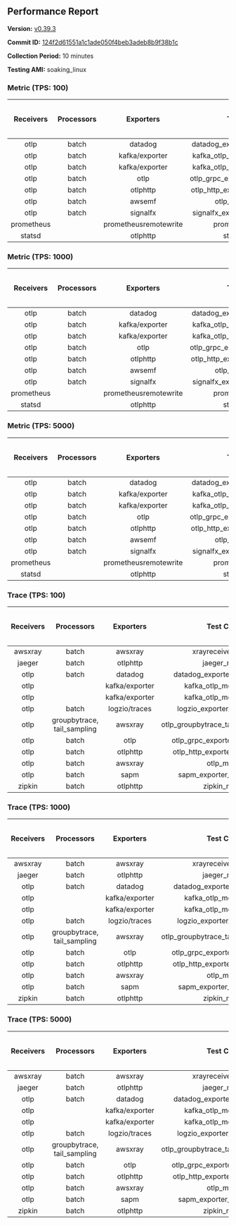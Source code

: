 ## Performance Report

**Version:** [v0.39.3](https://github.com/aws-observability/aws-otel-collector/releases/tag/v0.39.3)

**Commit ID:** [124f2d61551a1c1ade050f4beb3adeb8b9f38b1c](https://github.com/aws-observability/aws-otel-collector/commit/124f2d61551a1c1ade050f4beb3adeb8b9f38b1c)

**Collection Period:** 10 minutes

**Testing AMI:** soaking_linux


### Metric (TPS: 100)
| Receivers | Processors | Exporters | Test Case | Data Type | Instance Type | Avg CPU Usage (Percent) | Avg Memory Usage (Megabytes) | Max CPU Usage (Percent) | Max Memory Usage (Megabytes) |
|:---------:|:----------:|:---------:|:---------:|:---------:|:-------------:|:-----------------------:|:----------------------------:|:-----------------------:|:----------------------------:|
| otlp | batch | datadog | datadog_exporter_metric_mock | otlp | m5.2xlarge | 0.51 | 96.55 | 1.30 | 98.75 |
| otlp | batch | kafka/exporter | kafka_otlp_metric_mock_2_8_1 | otlp | m5.2xlarge | 2.16 | 101.17 | 2.60 | 103.49 |
| otlp | batch | kafka/exporter | kafka_otlp_metric_mock_3_2_0 | otlp | m5.2xlarge | 0.19 | 98.87 | 0.40 | 99.06 |
| otlp | batch | otlp | otlp_grpc_exporter_metric_mock | otlp | m5.2xlarge | 0.19 | 89.84 | 0.30 | 91.81 |
| otlp | batch | otlphttp | otlp_http_exporter_metric_mock | otlp | m5.2xlarge | 0.20 | 98.55 | 0.40 | 103.23 |
| otlp | batch | awsemf | otlp_metric_mock | otlp | m5.2xlarge | 0.38 | 94.87 | 0.50 | 95.78 |
| otlp | batch | signalfx | signalfx_exporter_metric_mock | otlp | m5.2xlarge | 0.25 | 98.96 | 0.40 | 100.99 |
| prometheus |  | prometheusremotewrite | prometheus_mock | prometheus | m5.2xlarge | 0.08 | 95.95 | 0.20 | 97.80 |
| statsd |  | otlphttp | statsd_mock | statsd | m5.2xlarge | 0.01 | 79.01 | 0.10 | 80.11 |

### Metric (TPS: 1000)
| Receivers | Processors | Exporters | Test Case | Data Type | Instance Type | Avg CPU Usage (Percent) | Avg Memory Usage (Megabytes) | Max CPU Usage (Percent) | Max Memory Usage (Megabytes) |
|:---------:|:----------:|:---------:|:---------:|:---------:|:-------------:|:-----------------------:|:----------------------------:|:-----------------------:|:----------------------------:|
| otlp | batch | datadog | datadog_exporter_metric_mock | otlp | m5.2xlarge | 2.14 | 97.62 | 2.20 | 98.89 |
| otlp | batch | kafka/exporter | kafka_otlp_metric_mock_2_8_1 | otlp | m5.2xlarge | 0.49 | 98.60 | 0.60 | 99.88 |
| otlp | batch | kafka/exporter | kafka_otlp_metric_mock_3_2_0 | otlp | m5.2xlarge | 0.51 | 102.61 | 0.60 | 103.65 |
| otlp | batch | otlp | otlp_grpc_exporter_metric_mock | otlp | m5.2xlarge | 0.44 | 95.21 | 1.20 | 119.22 |
| otlp | batch | otlphttp | otlp_http_exporter_metric_mock | otlp | m5.2xlarge | 0.54 | 100.96 | 0.70 | 103.30 |
| otlp | batch | awsemf | otlp_metric_mock | otlp | m5.2xlarge | 1.73 | 96.92 | 1.90 | 97.59 |
| otlp | batch | signalfx | signalfx_exporter_metric_mock | otlp | m5.2xlarge | 0.87 | 100.67 | 1.00 | 103.11 |
| prometheus |  | prometheusremotewrite | prometheus_mock | prometheus | m5.2xlarge | 0.78 | 118.60 | 1.30 | 125.71 |
| statsd |  | otlphttp | statsd_mock | statsd | m5.2xlarge | 0.01 | 78.96 | 0.10 | 80.29 |

### Metric (TPS: 5000)
| Receivers | Processors | Exporters | Test Case | Data Type | Instance Type | Avg CPU Usage (Percent) | Avg Memory Usage (Megabytes) | Max CPU Usage (Percent) | Max Memory Usage (Megabytes) |
|:---------:|:----------:|:---------:|:---------:|:---------:|:-------------:|:-----------------------:|:----------------------------:|:-----------------------:|:----------------------------:|
| otlp | batch | datadog | datadog_exporter_metric_mock | otlp | m5.2xlarge | 10.26 | 118.77 | 10.90 | 126.22 |
| otlp | batch | kafka/exporter | kafka_otlp_metric_mock_2_8_1 | otlp | m5.2xlarge | 11.21 | 115.73 | 13.20 | 119.48 |
| otlp | batch | kafka/exporter | kafka_otlp_metric_mock_3_2_0 | otlp | m5.2xlarge | 13.59 | 114.81 | 14.20 | 118.52 |
| otlp | batch | otlp | otlp_grpc_exporter_metric_mock | otlp | m5.2xlarge | 1.45 | 97.25 | 1.70 | 99.04 |
| otlp | batch | otlphttp | otlp_http_exporter_metric_mock | otlp | m5.2xlarge | 2.07 | 100.36 | 2.30 | 103.85 |
| otlp | batch | awsemf | otlp_metric_mock | otlp | m5.2xlarge | 8.46 | 106.74 | 9.00 | 109.48 |
| otlp | batch | signalfx | signalfx_exporter_metric_mock | otlp | m5.2xlarge | 3.89 | 101.66 | 4.20 | 105.99 |
| prometheus |  | prometheusremotewrite | prometheus_mock | prometheus | m5.2xlarge | 4.97 | 230.54 | 8.50 | 261.30 |
| statsd |  | otlphttp | statsd_mock | statsd | m5.2xlarge | 0.01 | 78.96 | 0.10 | 80.06 |

### Trace (TPS: 100)
| Receivers | Processors | Exporters | Test Case | Data Type | Instance Type | Avg CPU Usage (Percent) | Avg Memory Usage (Megabytes) | Max CPU Usage (Percent) | Max Memory Usage (Megabytes) |
|:---------:|:----------:|:---------:|:---------:|:---------:|:-------------:|:-----------------------:|:----------------------------:|:-----------------------:|:----------------------------:|
| awsxray | batch | awsxray | xrayreceiver_mock | xray | m5.2xlarge | 4.26 | 92.72 | 4.50 | 94.15 |
| jaeger | batch | otlphttp | jaeger_mock | jaeger | m5.2xlarge | 0.04 | 79.03 | 0.20 | 79.57 |
| otlp | batch | datadog | datadog_exporter_trace_mock | otlp | m5.2xlarge | 0.05 | 83.06 | 0.20 | 84.38 |
| otlp |  | kafka/exporter | kafka_otlp_mock_2_8_1 | otlp | m5.2xlarge | 0.18 | 84.91 | 0.40 | 85.86 |
| otlp |  | kafka/exporter | kafka_otlp_mock_3_2_0 | otlp | m5.2xlarge | 0.07 | 84.50 | 0.30 | 85.75 |
| otlp | batch | logzio/traces | logzio_exporter_trace_mock | otlp | m5.2xlarge | 0.04 | 80.01 | 0.20 | 81.16 |
| otlp | groupbytrace, tail_sampling | awsxray | otlp_groupbytrace_tailsampling_mock | otlp | m5.2xlarge | 0.03 | 79.07 | 0.20 | 79.07 |
| otlp | batch | otlp | otlp_grpc_exporter_trace_mock | otlp | m5.2xlarge | 0.04 | 79.80 | 0.10 | 80.74 |
| otlp | batch | otlphttp | otlp_http_exporter_trace_mock | otlp | m5.2xlarge | 0.03 | 78.53 | 0.10 | 78.59 |
| otlp | batch | awsxray | otlp_mock | otlp | m5.2xlarge | 0.03 | 78.96 | 0.20 | 79.74 |
| otlp | batch | sapm | sapm_exporter_trace_mock | otlp | m5.2xlarge | 0.03 | 79.37 | 0.10 | 80.71 |
| zipkin | batch | otlphttp | zipkin_mock | zipkin | m5.2xlarge | 0.04 | 77.99 | 0.20 | 78.93 |

### Trace (TPS: 1000)
| Receivers | Processors | Exporters | Test Case | Data Type | Instance Type | Avg CPU Usage (Percent) | Avg Memory Usage (Megabytes) | Max CPU Usage (Percent) | Max Memory Usage (Megabytes) |
|:---------:|:----------:|:---------:|:---------:|:---------:|:-------------:|:-----------------------:|:----------------------------:|:-----------------------:|:----------------------------:|
| awsxray | batch | awsxray | xrayreceiver_mock | xray | m5.2xlarge | 18.94 | 96.12 | 19.90 | 97.76 |
| jaeger | batch | otlphttp | jaeger_mock | jaeger | m5.2xlarge | 0.04 | 79.57 | 0.20 | 80.16 |
| otlp | batch | datadog | datadog_exporter_trace_mock | otlp | m5.2xlarge | 0.06 | 80.33 | 0.20 | 80.52 |
| otlp |  | kafka/exporter | kafka_otlp_mock_2_8_1 | otlp | m5.2xlarge | 0.06 | 83.78 | 0.20 | 84.74 |
| otlp |  | kafka/exporter | kafka_otlp_mock_3_2_0 | otlp | m5.2xlarge | 0.17 | 84.40 | 0.30 | 85.98 |
| otlp | batch | logzio/traces | logzio_exporter_trace_mock | otlp | m5.2xlarge | 0.04 | 78.06 | 0.20 | 78.85 |
| otlp | groupbytrace, tail_sampling | awsxray | otlp_groupbytrace_tailsampling_mock | otlp | m5.2xlarge | 0.03 | 79.50 | 0.20 | 80.21 |
| otlp | batch | otlp | otlp_grpc_exporter_trace_mock | otlp | m5.2xlarge | 0.04 | 81.13 | 0.20 | 82.23 |
| otlp | batch | otlphttp | otlp_http_exporter_trace_mock | otlp | m5.2xlarge | 0.04 | 77.12 | 0.20 | 78.52 |
| otlp | batch | awsxray | otlp_mock | otlp | m5.2xlarge | 0.03 | 76.03 | 0.20 | 76.93 |
| otlp | batch | sapm | sapm_exporter_trace_mock | otlp | m5.2xlarge | 0.04 | 78.92 | 0.20 | 79.44 |
| zipkin | batch | otlphttp | zipkin_mock | zipkin | m5.2xlarge | 0.04 | 77.43 | 0.20 | 78.13 |

### Trace (TPS: 5000)
| Receivers | Processors | Exporters | Test Case | Data Type | Instance Type | Avg CPU Usage (Percent) | Avg Memory Usage (Megabytes) | Max CPU Usage (Percent) | Max Memory Usage (Megabytes) |
|:---------:|:----------:|:---------:|:---------:|:---------:|:-------------:|:-----------------------:|:----------------------------:|:-----------------------:|:----------------------------:|
| awsxray | batch | awsxray | xrayreceiver_mock | xray | m5.2xlarge | 25.64 | 109.37 | 26.90 | 113.32 |
| jaeger | batch | otlphttp | jaeger_mock | jaeger | m5.2xlarge | 0.04 | 79.49 | 0.10 | 79.77 |
| otlp | batch | datadog | datadog_exporter_trace_mock | otlp | m5.2xlarge | 0.05 | 82.49 | 0.20 | 82.57 |
| otlp |  | kafka/exporter | kafka_otlp_mock_2_8_1 | otlp | m5.2xlarge | 0.06 | 84.03 | 0.20 | 85.22 |
| otlp |  | kafka/exporter | kafka_otlp_mock_3_2_0 | otlp | m5.2xlarge | 0.07 | 84.36 | 0.30 | 86.42 |
| otlp | batch | logzio/traces | logzio_exporter_trace_mock | otlp | m5.2xlarge | 0.03 | 76.90 | 0.20 | 78.06 |
| otlp | groupbytrace, tail_sampling | awsxray | otlp_groupbytrace_tailsampling_mock | otlp | m5.2xlarge | 0.03 | 80.96 | 0.20 | 81.82 |
| otlp | batch | otlp | otlp_grpc_exporter_trace_mock | otlp | m5.2xlarge | 0.03 | 79.96 | 0.20 | 80.65 |
| otlp | batch | otlphttp | otlp_http_exporter_trace_mock | otlp | m5.2xlarge | 0.04 | 79.34 | 0.20 | 80.45 |
| otlp | batch | awsxray | otlp_mock | otlp | m5.2xlarge | 0.04 | 79.93 | 0.20 | 81.50 |
| otlp | batch | sapm | sapm_exporter_trace_mock | otlp | m5.2xlarge | 0.05 | 78.65 | 0.20 | 79.37 |
| zipkin | batch | otlphttp | zipkin_mock | zipkin | m5.2xlarge | 0.04 | 80.74 | 0.20 | 81.02 |
